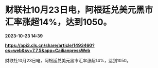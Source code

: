 # 财联社10月23日电，阿根廷兑美元黑市汇率涨超14%，达到1050。

**2023-10-23 14:39**

**https://api3.cls.cn/share/article/1493460?os=web&sv=7.7.5&app=CailianpressWeb**

财联社10月23日电，阿根廷兑美元黑市汇率涨超14%，达到1050。
